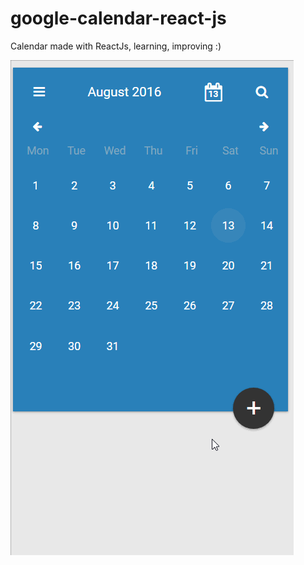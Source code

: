 # google-calendar-react-js
Calendar made with ReactJs, learning, improving :)

![Screenshot](screenshot.gif)
